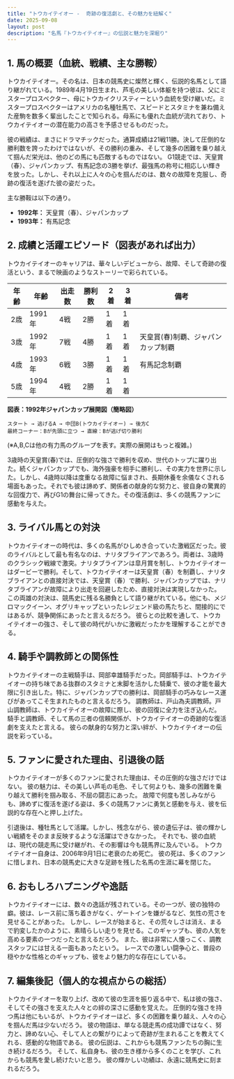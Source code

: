 ```yaml
---
title: "トウカイテイオー -  奇跡の復活劇と、その魅力を紐解く"
date: 2025-09-08
layout: post
description: "名馬『トウカイテイオー』の伝説と魅力を深堀り"
---
```


## 1. 馬の概要（血統、戦績、主な勝鞍）

トウカイテイオー。その名は、日本の競馬史に燦然と輝く、伝説的名馬として語り継がれている。1989年4月19日生まれ、芦毛の美しい体躯を持つ彼は、父にミスタープロスペクター、母にトウカイクリスティーという血統を受け継いだ。ミスタープロスペクターはアメリカの名種牡馬で、スピードとスタミナを兼ね備えた産駒を数多く輩出したことで知られる。母系にも優れた血統が流れており、トウカイテイオーの潜在能力の高さを予感させるものだった。

彼の戦績は、まさにドラマチックだった。通算成績は21戦11勝。決して圧倒的な勝利数を誇ったわけではないが、その勝利の重み、そして幾多の困難を乗り越えて掴んだ栄光は、他のどの馬にも匹敵するものではない。  G1競走では、天皇賞（春）、ジャパンカップ、有馬記念の3勝を挙げ、最強馬の称号に相応しい輝きを放った。しかし、それ以上に人々の心を掴んだのは、数々の故障を克服し、奇跡の復活を遂げた彼の姿だった。

主な勝鞍は以下の通り。

* **1992年：** 天皇賞（春）、ジャパンカップ
* **1993年：** 有馬記念


## 2. 成績と活躍エピソード（図表があれば出力）

トウカイテイオーのキャリアは、華々しいデビューから、故障、そして奇跡の復活という、まるで映画のようなストーリーで彩られている。

| 年齢 | 年齢 | 出走数 | 勝利数 | 2着 | 3着 | 備考 |
|---|---|---|---|---|---|---|
| 2歳 | 1991年 | 4戦 | 2勝 | 1着 | 1着 |  |
| 3歳 | 1992年 | 7戦 | 4勝 | 1着 | 1着 | 天皇賞(春)制覇、ジャパンカップ制覇 |
| 4歳 | 1993年 | 6戦 | 3勝 | 1着 | 1着 |  有馬記念制覇 |
| 5歳 | 1994年 | 4戦 | 2勝 | 1着 | 1着 |  |


**図表：1992年ジャパンカップ展開図（簡略図）**

```
スタート → 逃げるA → 中団B(トウカイテイオー) → 後方C
最終コーナー：Bが先頭に立つ → 直線：Bが逃げ切り勝利
```
(※A,B,Cは他の有力馬のグループを表す。実際の展開はもっと複雑。)

3歳時の天皇賞(春)では、圧倒的な強さで勝利を収め、世代のトップに躍り出た。続くジャパンカップでも、海外強豪を相手に勝利し、その実力を世界に示した。しかし、4歳時以降は度重なる故障に悩まされ、長期休養を余儀なくされる場面もあった。それでも彼は諦めず、関係者の献身的な努力と、彼自身の驚異的な回復力で、再びG1の舞台に帰ってきた。その復活劇は、多くの競馬ファンに感動を与えた。


## 3. ライバル馬との対決

トウカイテイオーの時代は、多くの名馬がひしめき合っていた激戦区だった。彼のライバルとして最も有名なのは、ナリタブライアンであろう。両者は、3歳時のクラシック戦線で激突。ナリタブライアンは皐月賞を制し、トウカイテイオーはダービーで勝利。そして、トウカイテイオーは天皇賞（春）を制覇し、ナリタブライアンとの直接対決では、天皇賞（春）で勝利、ジャパンカップでは、ナリタブライアンが故障により出走を回避したため、直接対決は実現しなかった。  この両雄の対決は、競馬史に残る名勝負として語り継がれている。他にも、メジロマックイーン、オグリキャップといったレジェンド級の馬たちと、間接的にではあるが、競争関係にあったと言えるだろう。  彼らとの比較を通して、トウカイテイオーの強さ、そして彼の時代がいかに激戦だったかを理解することができる。


## 4. 騎手や調教師との関係性

トウカイテイオーの主戦騎手は、岡部幸雄騎手だった。岡部騎手は、トウカイテイオーの持ち味である抜群のスタミナと末脚を活かした騎乗で、彼の才能を最大限に引き出した。特に、ジャパンカップでの勝利は、岡部騎手の巧みなレース運びがあってこそ生まれたものと言えるだろう。  調教師は、戸山為夫調教師。戸山調教師は、トウカイテイオーの故障に際し、彼の回復に全力を注ぎ込んだ。  騎手と調教師、そして馬の三者の信頼関係が、トウカイテイオーの奇跡的な復活劇を支えたと言える。  彼らの献身的な努力と深い絆が、トウカイテイオーの伝説を彩っている。


## 5. ファンに愛された理由、引退後の話

トウカイテイオーが多くのファンに愛された理由は、その圧倒的な強さだけではない。  彼の魅力は、その美しい芦毛の毛色、そして何よりも、幾多の困難を乗り越えて勝利を掴み取る、不屈の闘志にあった。  故障で何度も苦しみながらも、諦めずに復活を遂げる姿は、多くの競馬ファンに勇気と感動を与え、彼を伝説的な存在へと押し上げた。

引退後は、種牡馬として活躍。しかし、残念ながら、彼の遺伝子は、彼の輝かしい戦績をそのまま反映するような活躍はできなかった。  それでも、彼の血統は、現代の競走馬に受け継がれ、その影響は今も競馬界に及んでいる。  トウカイテイオー自身は、2006年9月1日に老衰のため死亡。  彼の死は、多くのファンに惜しまれ、日本の競馬史に大きな足跡を残した名馬の生涯に幕を閉じた。


## 6. おもしろハプニングや逸話

トウカイテイオーには、数々の逸話が残されている。その一つが、彼の独特の癖。彼は、レース前に落ち着きがなく、ゲートインを嫌がるなど、気性の荒さを見せることがあった。  しかし、レースが始まると、その荒々しさは消え、まるで豹変したかのように、素晴らしい走りを見せる。このギャップも、彼の人気を高める要素の一つだったと言えるだろう。  また、彼は非常に人懐っこく、調教スタッフには甘える一面もあったという。  レースでの激しい闘争心と、普段の穏やかな性格とのギャップも、彼をより魅力的な存在にしている。


## 7. 編集後記（個人的な視点からの総括）

トウカイテイオーを取り上げ、改めて彼の生涯を振り返る中で、私は彼の強さ、そしてその強さを支えた人々との絆の深さに感動を覚えた。  圧倒的な強さを持つ馬は他にもいるが、トウカイテイオーほど、多くの困難を乗り越え、人々の心を掴んだ馬は少ないだろう。  彼の物語は、単なる競走馬の成功譚ではなく、努力と、諦めない心、そして人との繋がりによって奇跡が生まれることを教えてくれる、感動的な物語である。  彼の伝説は、これからも競馬ファンたちの胸に生き続けるだろう。  そして、私自身も、彼の生き様から多くのことを学び、これからも競馬を愛し続けたいと思う。  彼の輝かしい功績は、永遠に競馬史に刻まれるだろう。
